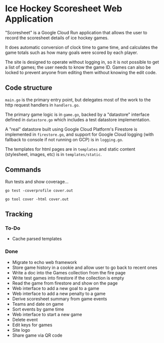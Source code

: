 # Ice Hockey Scoresheet Web Application

"Scoresheet" is a Google Cloud Run application that  allows the user to record the scoresheet details of ice hockey games.

It does automatic conversion of clock time to game time, and calculates the game totals such as how many goals were scored by each player.

The site is designed to operate without logging in, so it is not possible to get a list of games; the user needs to know the game ID. Games can also be locked to prevent anyone from editing them without knowing the edit code.

## Code structure

`main.go` is the primary entry point, but delegates most of the work to the http request handlers in `handlers.go`. 

The primary game logic is in `game.go`, backed by a "datastore" interface defined in `datastore.go` which includes a test datastore implementation. 

A "real" datastore built using Google Cloud Platform's Firestore is implemented in `firestore.go`, and support for Google Cloud logging (with fallback to console if not running on GCP) is in `logging.go`.

The templates for html pages are in `templates` and static content (stylesheet, images, etc) is in 
`templates/static`.

## Commands
Run tests and show coverage...

```go test -coverprofile cover.out```

```go tool cover -html cover.out```

## Tracking

### To-Do

* Cache parsed templates

### Done
* Migrate to echo web framework
* Store game history in a cookie and allow user to go back to recent ones
* Write a doc into the Games collection from the fire page
* Write test games into firestore if the collection is empty
* Read the game from firestore and show on the page
* Web interface to add a new goal to a game
* Web interface to add a new penalty to a game
* Derive scoresheet summary from game events
* Teams and date on game
* Sort events by game time
* Web interface to start a new game
* Delete event
* Edit keys for games
* Site logo
* Share game via QR code

